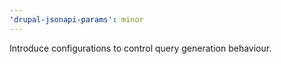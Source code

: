 ```yaml
---
'drupal-jsonapi-params': minor
---
```


Introduce configurations to control query generation behaviour.
